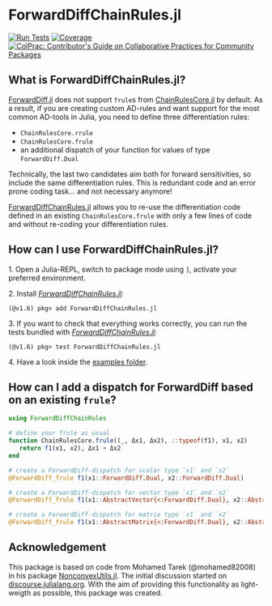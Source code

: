 # ForwardDiffChainRules.jl
[![Run Tests](https://github.com/ThummeTo/ForwardDiffChainRules.jl/actions/workflows/Test.yml/badge.svg)](https://github.com/ThummeTo/ForwardDiffChainRules.jl/actions/workflows/Test.yml)
[![Coverage](https://codecov.io/gh/ThummeTo/ForwardDiffChainRules.jl/branch/main/graph/badge.svg)](https://codecov.io/gh/ThummeTo/ForwardDiffChainRules.jl)
[![ColPrac: Contributor's Guide on Collaborative Practices for Community Packages](https://img.shields.io/badge/ColPrac-Contributor's%20Guide-blueviolet)](https://github.com/SciML/ColPrac)

## What is ForwardDiffChainRules.jl?
[ForwardDiff.jl](https://github.com/JuliaDiff/ForwardDiff.jl) does not support `frule`s from [ChainRulesCore.jl](https://github.com/JuliaDiff/ChainRulesCore.jl) by default. As a result, if you are creating custom AD-rules and want support for the most common AD-tools in Julia, you need to define three differentiation rules: 
- `ChainRulesCore.rrule`
- `ChainRulesCore.frule`
- an additional dispatch of your function for values of type `ForwardDiff.Dual`

Technically, the last two candidates aim both for forward sensitivities, so include the same differentiation rules. This is redundant code and an error prone coding task... and not necessary anymore! 

[ForwardDiffChainRules.jl](https://github.com/ThummeTo/ForwardDiffChainRules.jl) allows you to re-use the differentiation code defined in an existing `ChainRulesCore.frule` with only a few lines of code and without re-coding your differentiation rules.

## How can I use ForwardDiffChainRules.jl?
1\. Open a Julia-REPL, switch to package mode using `]`, activate your preferred environment.

2\. Install [*ForwardDiffChainRules.jl*](https://github.com/ThummeTo/ForwardDiffChainRules.jl):
```julia-repl
(@v1.6) pkg> add ForwardDiffChainRules.jl
```

3\. If you want to check that everything works correctly, you can run the tests bundled with [*ForwardDiffChainRules.jl*](https://github.com/ThummeTo/ForwardDiffChainRules.jl):
```julia-repl
(@v1.6) pkg> test ForwardDiffChainRules.jl
```

4\. Have a look inside the [examples folder](https://github.com/ThummeTo/ForwardDiffChainRules.jl/tree/main/examples).

## How can I add a dispatch for ForwardDiff based on an existing `frule`? 
```julia
using ForwardDiffChainRules

# define your frule as usual
function ChainRulesCore.frule((_, Δx1, Δx2), ::typeof(f1), x1, x2)
   return f1(x1, x2), Δx1 + Δx2
end

# create a ForwardDiff-dispatch for scalar type `x1` and `x2`
@ForwardDiff_frule f1(x1::ForwardDiff.Dual, x2::ForwardDiff.Dual)

# create a ForwardDiff-dispatch for vector type `x1` and `x2`
@ForwardDiff_frule f1(x1::AbstractVector{<:ForwardDiff.Dual}, x2::AbstractVector{<:ForwardDiff.Dual})

# create a ForwardDiff-dispatch for matrix type `x1` and `x2`
@ForwardDiff_frule f1(x1::AbstractMatrix{<:ForwardDiff.Dual}, x2::AbstractMatrix{<:ForwardDiff.Dual})
```

## Acknowledgement
This package is based on code from Mohamed Tarek (@mohamed82008) in his package [NonconvexUtils.jl](https://github.com/JuliaNonconvex/NonconvexUtils.jl). The initial discussion started on [discourse.julialang.org](https://discourse.julialang.org/t/chainrulescore-and-forwarddiff/61705). With the aim of providing this functionality as light-weigth as possible, this package was created.